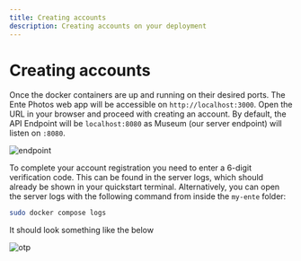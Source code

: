```yaml
---
title: Creating accounts
description: Creating accounts on your deployment
---
```


# Creating accounts 

Once the docker containers are up and running on their desired ports. The Ente Photos 
web app will be accessible on `http://localhost:3000`. Open the URL in your browser 
and proceed with creating an account. By default, the API Endpoint will be `localhost:8080`
as Museum (our server endpoint) will listen on `:8080`.

![endpoint](/endpoint.png)

To complete your account registration you need to enter a 6-digit verification code. 
This can be found in the server logs, which should already be shown in your quickstart
terminal. Alternatively, you can open the server logs with the following command from 
inside the `my-ente` folder:

```sh 
sudo docker compose logs
```

It should look something like the below

![otp](/otp.png)